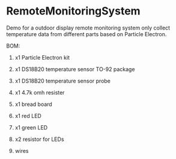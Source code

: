 # RemoteMonitoringSystem
Demo for a outdoor display remote monitoring system only collect temperature data from different parts based on Particle Electron.

BOM:

1. x1 Particle Electron kit

2. x1 DS18B20 temperature sensor TO-92 package

3. x1 DS18B20 temperature sensor probe

4. x1 4.7k omh resister

5. x1 bread board

6. x1 red LED

7. x1 green LED

8. x2 resistor for LEDs

9. wires
